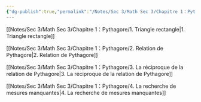 ```yaml
---
{"dg-publish":true,"permalink":"/Notes/Sec 3/Math Sec 3/Chapitre 1：Pythagore/"}
---
```



[[Notes/Sec 3/Math Sec 3/Chapitre 1：Pythagore/1. Triangle rectangle\|1. Triangle rectangle]]

[[Notes/Sec 3/Math Sec 3/Chapitre 1：Pythagore/2. Relation de Pythagore\|2. Relation de Pythagore]]

[[Notes/Sec 3/Math Sec 3/Chapitre 1：Pythagore/3. La réciproque de la relation de Pythagore\|3. La réciproque de la relation de Pythagore]]

[[Notes/Sec 3/Math Sec 3/Chapitre 1：Pythagore/4. La recherche de mesures manquantes\|4. La recherche de mesures manquantes]]
